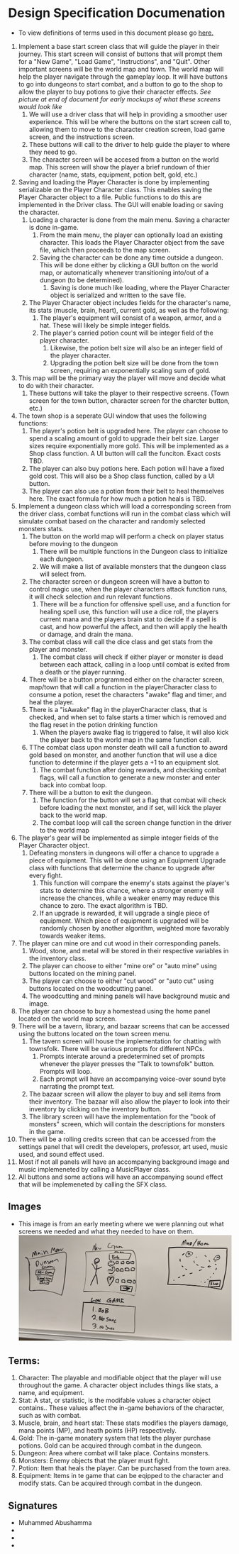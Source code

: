 # Design Specification Documenation
- To view definitions of terms used in this document please go [here.](https://github.com/adrienabbey/REALLY-kinda-BAD-IDLE-GAME-Just-Kidding-The-Prequel-II/edit/main/docs/rsd.md#L50)


1. Implement a base start screen class that will guide the player in their journey. This start screen will consist of buttons that will prompt them for a "New Game", "Load Game", "Instructions", and "Quit".  Other important screens will be the world map and town. The world map will help the player navigate through the gameplay loop. It will have buttons to go into dungeons to start combat, and a button to go to the shop to allow the player to buy potions to give their character effects. *See picture at end of document for early mockups of what these screens would look like*
    1.  We will use a driver class that will help in providing a smoother user experience. This will be where the buttons on the start screen call to, allowing them to move to the character creation screen, load game screen, and the instructions screen.
    2.  These buttons will call to the driver to help guide the player to where they need to go.
    3.  The character screen will be accesed from a button on the world map. This screen will show the player a brief rundown of thier character (name, stats, equipment, potion belt, gold, etc.) 
2. Saving and loading the Player Character is done by implementing serializable on the Player Character class.  This enables saving the Player Character object to a file.  Public functions to do this are implemented in the Driver class.  The GUI will enable loading or saving the character.
    1. Loading a character is done from the main menu.  Saving a character is done in-game.
        1. From the main menu, the player can optionally load an existing character.  This loads the Player Character object from the save file, which then proceeds to the map screen.
        2. Saving the character can be done any time outside a dungeon.  This will be done either by clicking a GUI button on the world map, or automatically whenever transitioning into/out of a dungeon (to be determined).
            1. Saving is done much like loading, where the Player Character object is serialized and written to the save file.
    2. The Player Character object includes fields for the character's name, its stats (muscle, brain, heart), current gold, as well as the following:
        1.  The player's equipment will consist of a weapon, armor, and a hat.  These will likely be simple integer fields.
        2.  The player's carried potion count will be integer field of the player character.
            1.  Likewise, the potion belt size will also be an integer field of the player character.
            2.  Upgrading the potion belt size will be done from the town screen, requiring an exponentially scaling sum of gold.
3. This map will be the primary way the player will move and decide what to do with their character.
    1. These buttons will take the player to their respective screens. (Town screen for the town button, character screen for the charcter button, etc.)
4. The town shop is a seperate GUI window that uses the following functions:
    1. The player's potion belt is upgraded here.  The player can choose to spend a scaling amount of gold to upgrade their belt size.  Larger sizes require exponentially more gold.  This will be implemented as a Shop class function.  A UI button will call the funciton.  Exact costs TBD.
    2. The player can also buy potions here.  Each potion will have a fixed gold cost.  This will also be a Shop class function, called by a UI button.
    3. The player can also use a potion from their belt to heal themselves here.  The exact formula for how much a potion heals is TBD.
5. Implement a dungeon class which will load a corresponding screen from the driver class, combat functions will run in the combat class which will simulate combat based on the character and randomly selected monsters stats.
    1. The button on the world map will perform a check on player status before moving to the dungeon
        1. There will be multiple functions in the Dungeon class to initialize each dungeon.
        2. We will make a list of available monsters that the dungeon class will select from.
    2. The character screen or dungeon screen will have a button to control magic use, when the player characters attack function runs, it will check selection and run relevant functions.
        1. There will be a function for offensive spell use, and a function for healing spell use, this function will use a dice roll, the players current mana and the players brain stat to decide if a spell is cast, and how powerful the affect, and then will apply the health or damage, and drain the mana.
    3. The combat class will call the dice class and get stats from the player and monster.
        1. The combat class will check if either player or monster is dead between each attack, calling in a loop until combat is exited from a death or the player running.
    4. There will be a button programmed either on the character screen, map/town that will call a function in the playerCharacter class to consume a potion, reset the characters "awake" flag and timer, and heal the player.
    5. There is a "isAwake" flag in the playerCharacter class, that is checked, and when set to false starts a timer which is removed and the flag reset in the potion drinking function
        1. When the players awake flag is triggered to false, it will also kick the player back to the world map in the same function call.
    6. TThe combat class upon monster death will call a function to award gold based on monster, and another function that will use a dice function to determine if the player gets a +1 to an equipment slot.
        1. The combat function after doing rewards, and checking combat flags, will call a function to generate a new monster and enter back into combat loop.
    7. There will be a button to exit the dungeon.
        1. The function for the button will set a flag that combat will check before loading the next monster, and if set, will kick the player back to the world map.
        2. The combat loop will call the screen change function in the driver to the world map
6.  The player's gear will be implemented as simple integer fields of the Player Character object.
    1. Defeating monsters in dungeons will offer a chance to upgrade a piece of equipment.  This will be done using an Equipment Upgrade class with functions that determine the chance to upgrade after every fight.
        1. This function will compare the enemy's stats against the player's stats to determine this chance, where a stronger enemy will increase the chances, while a weaker enemy may reduce this chance to zero.  The exact algorithm is TBD.
        2.  If an upgrade is rewarded, it will upgrade a single piece of equipment.  Which piece of equipment is upgraded will be randomly chosen by another algorithm, weighted more favorably towards weaker items.
7. The player can mine ore and cut wood in their corresponding panels.
    1. Wood, stone, and metal will be stored in their respective variables in the inventory class.
    2. The player can choose to either "mine ore" or "auto mine" using buttons located on the mining panel.
    3. The player can choose to either "cut wood" or "auto cut" using buttons located on the woodcutting panel.
    4. The woodcutting and mining panels will have background music and image.
8. The player can choose to buy a homestead using the home panel located on the world map screen.
9. There will be a tavern, library, and bazaar screens that can be accessed using the buttons located on the town screen menu.
    1. The tavern screen will house the implementation for chatting with townsfolk. There will be various prompts for different NPCs.
        1. Prompts interate around a predetermined set of prompts whenever the player presses the "Talk to townsfolk" button. Prompts will loop.
        2. Each prompt will have an accompanying voice-over sound byte narrating the prompt text.
    2. The bazaar screen will allow the player to buy and sell items from their inventory. The bazaar will also allow the player to look into their
    inventory by clicking on the inventory button.
    3. The library screen will have the implementation for the "book of monsters" screen, which will contain the descriptions for monsters in the game.
10. There will be a rolling credits screen that can be accessed from the settings panel that will credit the developers, professor, art used, music used, and sound effect used.
11. Most if not all panels will have an accompanying background image and music implemeneted by calling a MusicPlayer class.
12. All buttons and some actions will have an accompanying sound effect that will be implemeneted by calling the SFX class.



## Images
 - This image is from an early meeting where we were planning out what screens we needed and what they needed to have on them.
 ![White borad drawings of gameplay screens](images/MockUp.png)

## Terms:
1. Character: The playable and modifiable object that the player will use throughout the game. A character object includes things like stats, a name, and equipment.
2. Stat: A stat, or statistic, is the modifable values a character object contains.. These values affect the in-game behaviors of the character, such as with combat.
3. Muscle, brain, and heart stat: These stats modifies the players damage, mana points (MP), and heath points (HP) respectively.
4. Gold: The in-game monatery system that lets the player purchase potions. Gold can be acquired through combat in the dungeon.
5. Dungeon: Area where combat will take place. Contains monsters.
6. Monsters: Enemy objects that the player must fight.
7. Potion: Item that heals the player. Can be purchased from the town area.
8. Equipment: Items in te game that can be eqipped to the character and modify stats. Can be acquired through combat in the dungeon. 

## Signatures

- Muhammed Abushamma
-
- 
-
